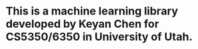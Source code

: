 # This is a machine learning library developed by Keyan Chen for CS5350/6350 in University of Utah.
